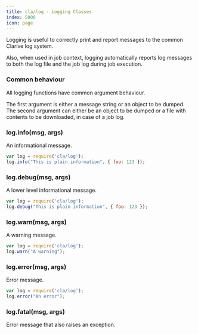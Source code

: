 ```yaml
---
title: cla/log - Logging Classes
index: 5000
icon: page
---
```


Logging is useful to correctly print and report messages to 
the common Clarive log system. 

Also, when used in job context, logging automatically 
reports log messages to both the log file and the job log during job execution. 

### Common behaviour

All logging functions have common argument behaviour.

The first argument is either a message string or an object to be dumped. 
The second argument can either be an object to be dumped or a file with contents
to be downloaded, in case of a job log. 

### log.info(msg, args)

An informational message. 

```javascript
var log = require('cla/log');
log.info("This is plain information", { foo: 123 }); 
```

### log.debug(msg, args)

A lower level informational message. 

```javascript
var log = require('cla/log');
log.debug("This is plain information", { foo: 123 }); 
```

### log.warn(msg, args)

A warning message. 

```javascript
var log = require('cla/log');
log.warn("A warning"); 
```

### log.error(msg, args)

Error message.

```javascript
var log = require('cla/log');
log.error("An error"); 
```

### log.fatal(msg, args)

Error message that also raises an exception.

